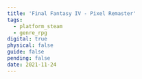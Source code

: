 ```yaml
---
title: 'Final Fantasy IV - Pixel Remaster'
tags:
  - platform_steam
  - genre_rpg
digital: true
physical: false
guide: false
pending: false
date: 2021-11-24
---
```

